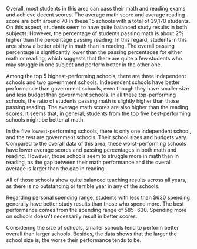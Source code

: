 Overall, most students in this area can pass their math and reading exams and achieve decent scores. The average math score and average reading score are both around 70 in these 15 schools with a total of 39,170 students. On this aspect, students seem to have quite balanced study results in both subjects. However, the percentage of students passing math is about 2% higher than the percentage passing reading. In this regard, students in this area show a better ability in math than in reading. The overall passing percentage is significantly lower than the passing percentages for either math or reading, which suggests that there are quite a few students who may struggle in one subject and perform better in the other one.

Among the top 5 highest-performing schools, there are three independent schools and two government schools. Independent schools have better performance than government schools, even though they have smaller size and less budget than government schools. In all these top-performing schools, the ratio of students passing math is slightly higher than those passing reading. The average math scores are also higher than the reading scores. It seems that, in general, students from the top five best-performing schools might be better at math.

In the five lowest-performing schools, there is only one independent school, and the rest are government schools. Their school sizes and budgets vary. Compared to the overall data of this area, these worst-performing schools have lower average scores and passing percentages in both math and reading. However, those schools seem to struggle more in math than in reading, as the gap between their math performance and the overall average is larger than the gap in reading.

All of those schools show quite balanced teaching results across all years, as there is no outstanding or terrible year in any of the schools.

Regarding personal spending range, students with less than $630 spending generally have better study results than those who spend more. The best performance comes from the spending range of $585-$630. Spending more on schools doesn't necessarily result in better scores.

Considering the size of schools, smaller schools tend to perform better overall than larger schools. Besides, the data shows that the larger the school size is, the worse their performance tends to be.
